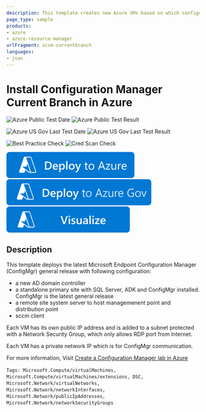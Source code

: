 ```yaml
---
description: This template creates new Azure VMs based on which configuration you choose. It configures a new AD domain controler, a new hierarchy/standalone bench with SQL Server, a remote site system server with Management Point and Distribution Point and clients. 
page_type: sample
products:
- azure
- azure-resource-manager
urlFragment: sccm-currentbranch
languages:
- json
---
```

# Install Configuration Manager Current Branch in Azure

![Azure Public Test Date](https://azurequickstartsservice.blob.core.windows.net/badges/application-workloads/sccm/sccm-currentbranch/PublicLastTestDate.svg)
![Azure Public Test Result](https://azurequickstartsservice.blob.core.windows.net/badges/application-workloads/sccm/sccm-currentbranch/PublicDeployment.svg)

![Azure US Gov Last Test Date](https://azurequickstartsservice.blob.core.windows.net/badges/application-workloads/sccm/sccm-currentbranch/FairfaxLastTestDate.svg)
![Azure US Gov Last Test Result](https://azurequickstartsservice.blob.core.windows.net/badges/application-workloads/sccm/sccm-currentbranch/FairfaxDeployment.svg)

![Best Practice Check](https://azurequickstartsservice.blob.core.windows.net/badges/application-workloads/sccm/sccm-currentbranch/BestPracticeResult.svg)
![Cred Scan Check](https://azurequickstartsservice.blob.core.windows.net/badges/application-workloads/sccm/sccm-currentbranch/CredScanResult.svg)

[![Deploy To Azure](https://raw.githubusercontent.com/Azure/azure-quickstart-templates/master/1-CONTRIBUTION-GUIDE/images/deploytoazure.svg?sanitize=true)](https://portal.azure.com/#create/Microsoft.Template/uri/https%3A%2F%2Fraw.githubusercontent.com%2Fchino-bambino%2FYawPipeline-repo%2FAmain2Fsccm%2Fsccm-currentbranch%2Fazuredeploy.json)
[![Deploy To Azure US Gov](https://raw.githubusercontent.com/Azure/azure-quickstart-templates/master/1-CONTRIBUTION-GUIDE/images/deploytoazuregov.svg?sanitize=true)](https://portal.azure.us/#create/Microsoft.Template/uri/https%3A%2F%2Fraw.githubusercontent.com%2FAzure%2Fazure-quickstart-templates%2Fmaster%2Fapplication-workloads%2Fsccm%2Fsccm-currentbranch%2Fazuredeploy.json)
[![Visualize](https://raw.githubusercontent.com/Azure/azure-quickstart-templates/master/1-CONTRIBUTION-GUIDE/images/visualizebutton.svg?sanitize=true)](http://armviz.io/#/?load=https%3A%2F%2Fraw.githubusercontent.com%2FAzure%2Fazure-quickstart-templates%2Fmaster%2Fapplication-workloads%2Fsccm%2Fsccm-currentbranch%2Fazuredeploy.json)

## Description

This template deploys the latest Microsoft Endpoint Configuration Manager (ConfigMgr) general release with following configuration:

* a new AD domain controller
* a standalone primary site with SQL Server, ADK and ConfigMgr installed. ConfigMgr is the latest general release
* a remote site system server to host managemenent point and distribution point
* sccm client

Each VM has its own public IP address and is added to a subnet protected with a Network Security Group, which only allows RDP port from Internet.

Each VM has a private network IP which is for ConfigMgr communication.

For more information, Visit [Create a Configuration Manager lab in Azure](https://docs.microsoft.com/configmgr/core/get-started/azure-template)

`Tags: Microsoft.Compute/virtualMachines, Microsoft.Compute/virtualMachines/extensions, DSC, Microsoft.Network/virtualNetworks, Microsoft.Network/networkInterfaces, Microsoft.Network/publicIpAddresses, Microsoft.Network/networkSecurityGroups`
